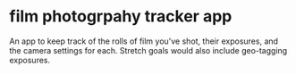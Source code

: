 # film photogrpahy tracker app
An app to keep track of the rolls of film you've shot, their exposures, and the camera settings for each.
Stretch goals would also include geo-tagging exposures.
